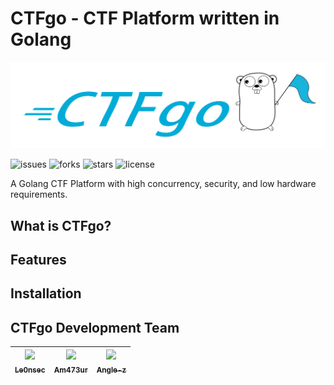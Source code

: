 # CTFgo - CTF Platform written in Golang
![CTFgo-logo](themes/default/img/ctfgo-logo.png)

![issues](https://img.shields.io/github/issues/Le0nsec/CTFgo)
![forks](https://img.shields.io/github/forks/Le0nsec/CTFgo)
![stars](https://img.shields.io/github/stars/Le0nsec/CTFgo)
![license](https://img.shields.io/github/license/Le0nsec/CTFgo)

A Golang CTF Platform with high concurrency, security, and low hardware requirements.

## What is CTFgo?

## Features

## Installation

## CTFgo Development Team

| [<img src="https://github.com/Le0nsec.png?s=64" width="100px"/><br><sub><b>Le0nsec</b></sub>](https://github.com/Le0nsec)<br> | [<img src="https://github.com/Am473ur.png?s=64" width="100px"/><br><sub><b>Am473ur</b></sub>](https://github.com/Am473ur)<br> | [<img src="https://github.com/angle-z.png?s=64" width="100px"/><br><sub><b>Angle-z</b></sub>](https://github.com/angle-z)<br>  
| :---: | :---: | :---: |
